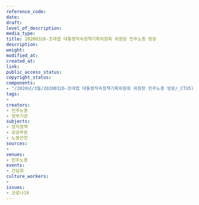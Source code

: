 ```yaml
---
reference_code: 
date: 
draft: 
level_of_description: 
media_type: 
title: 20200326-조대엽 대통령직속정책기획위원회 위원장 민주노총 방문
description: 
weight: 
modified_at: 
created_at: 
link: 
public_access_status: 
copyright_status: 
components:
- "/2020년/3월/20200326-조대엽 대통령직속정책기획위원회 위원장 민주노총 방문/_CTU5793.jpg"
tags:
- 
creators:
- 민주노총
- 정부기관
subjects:
- 정치정책
- 공공부문
- 노동안전
sources:
- 
venues:
- 민주노총
events:
- 간담회
culture_workers:
- 
issues:
- 코로나19
---
```

